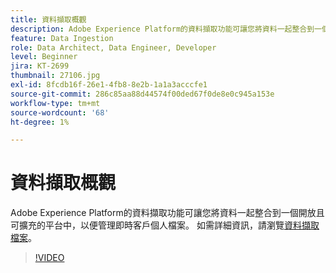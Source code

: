 ```yaml
---
title: 資料擷取概觀
description: Adobe Experience Platform的資料擷取功能可讓您將資料一起整合到一個開放且可擴充的平台中，以便管理統一的設定檔。
feature: Data Ingestion
role: Data Architect, Data Engineer, Developer
level: Beginner
jira: KT-2699
thumbnail: 27106.jpg
exl-id: 8fcdb16f-26e1-4fb8-8e2b-1a1a3acccfe1
source-git-commit: 286c85aa88d44574f00ded67f0de8e0c945a153e
workflow-type: tm+mt
source-wordcount: '68'
ht-degree: 1%

---
```


# 資料擷取概觀

Adobe Experience Platform的資料擷取功能可讓您將資料一起整合到一個開放且可擴充的平台中，以便管理即時客戶個人檔案。 如需詳細資訊，請瀏覽[資料擷取檔案](https://experienceleague.adobe.com/docs/experience-platform/ingestion/home.html?lang=zh-Hant)。

>[!VIDEO](https://video.tv.adobe.com/v/27106?learn=on&enablevpops)

